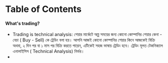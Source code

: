 # Table of Contents

#### What's trading?
- Trading is technical analysis: শেয়ার মার্কেটে অল্প সময়ের জন্য কোনো কোম্পানির শেয়ার কেনা - বেচা ( Buy - Sell) কে ট্রেডিং বলা হয়। আপনি আজই কোনো কোম্পানির শেয়ার কিনে আজকেই বিক্রি অথবা, ২ দিন পর বা ১ মাস পর বিক্রি করতে পারেন, এটিকেই সহজ ভাষায় ট্রেডিং হবে। ট্রেডিং মূলত টেকনিক্যাল এনালাইসিস ( Technical Analysis) নির্ভর।
- 